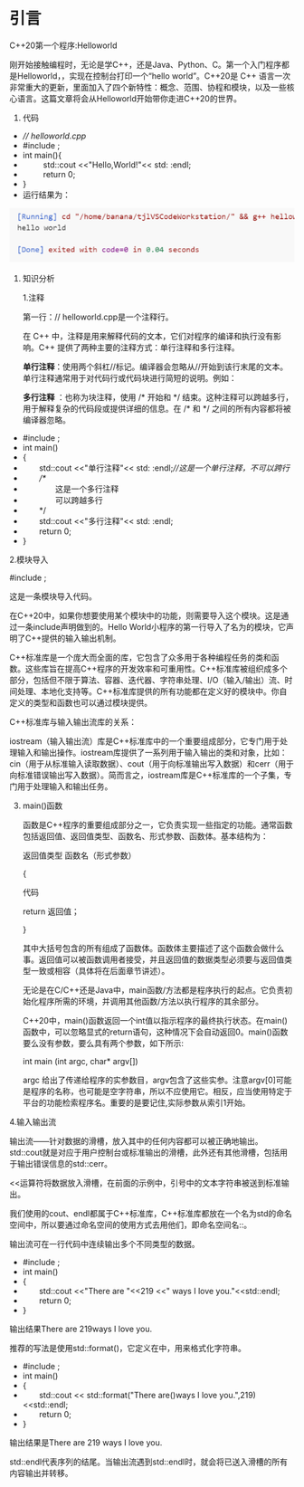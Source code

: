 # 引言

C++20第一个程序:Helloworld

刚开始接触编程时，无论是学C++，还是Java、Python、C。第一个入门程序都是Helloworld，，实现在控制台打印一个“hello world”。C++20是 C++ 语言一次非常重大的更新，里面加入了四个新特性：概念、范围、协程和模块，以及一些核心语言。这篇文章将会从Helloworld开始带你走进C++20的世界。

1. 代码

- *// helloworld.cpp*
- #include <iostream>;
- int main(){
- `     `std::cout <<"Hello,World!"<< std: :endl;
- `     `return 0;
- }
- 
  运行结果为：

![](../img/Aspose.Words.0275c6d0-8912-4bc6-8629-ef1592146076.001.png)

1. 知识分析
   
   1\.注释
   
   第一行：// helloworld.cpp是一个注释行。
   
   在 C++ 中，注释是用来解释代码的文本，它们对程序的编译和执行没有影响。C++ 提供了两种主要的注释方式：单行注释和多行注释。
   
   **单行注释**：使用两个斜杠//标记。编译器会忽略从//开始到该行末尾的文本。单行注释通常用于对代码行或代码块进行简短的说明。例如：
   
   **多行注释** ：也称为块注释，使用 /\* 开始和 \*/ 结束。这种注释可以跨越多行，用于解释复杂的代码段或提供详细的信息。在 /\* 和 \*/ 之间的所有内容都将被编译器忽略。

- #include <iostream>;
- int main()
- {
- `    `std::cout <<"单行注释"<< std: :endl;*//这是一个单行注释，不可以跨行*
- `    `*/\**
- `        `这是一个多行注释
- `        `可以跨越多行
- `    `\*/
- `    `std::cout <<"多行注释"<< std: :endl;
- `    `return 0;
- }

2\.模块导入

#include <iostream>;

这是一条模块导入代码。

在C++20中，如果你想要使用某个模块中的功能，则需要导入这个模块。这是通过一条include声明做到的。Hello World小程序的第一行导入了名为<iostream>的模块，它声明了C++提供的输入输出机制。

C++标准库是一个庞大而全面的库，它包含了众多用于各种编程任务的类和函数。这些库旨在提高C++程序的开发效率和可重用性。C++标准库被组织成多个部分，包括但不限于算法、容器、迭代器、字符串处理、I/O（输入/输出）流、时间处理、本地化支持等。C++标准库提供的所有功能都在定义好的模块中。你自定义的类型和函数也可以通过模块提供。

C++标准库与输入输出流库的关系：

iostream（输入输出流）库是C++标准库中的一个重要组成部分，它专门用于处理输入和输出操作。iostream库提供了一系列用于输入输出的类和对象，比如：cin（用于从标准输入读取数据）、cout（用于向标准输出写入数据）和cerr（用于向标准错误输出写入数据）。简而言之，iostream库是C++标准库的一个子集，专门用于处理输入和输出任务。

3. main()函数
   
   函数是C++程序的重要组成部分之一，它负责实现一些指定的功能。通常函数包括返回值、返回值类型、函数名、形式参数、函数体。基本结构为：
   
   返回值类型 函数名（形式参数）
   
   {
   
   代码
   
   return 返回值；
   
   }
   
   其中大括号包含的所有组成了函数体。函数体主要描述了这个函数会做什么事。返回值可以被函数调用者接受，并且返回值的数据类型必须要与返回值类型一致或相容（具体将在后面章节讲述）。
   
   无论是在C/C++还是Java中，main函数/方法都是程序执行的起点。它负责初始化程序所需的环境，并调用其他函数/方法以执行程序的其余部分。
   
   C++20中，main()函数返回一个int值以指示程序的最终执行状态。在main()函数中，可以忽略显式的return语句，这种情况下会自动返回0。main()函数要么没有参数，要么具有两个参数，如下所示:
   
   int main (int argc, char\* argv[])
   
   argc 给出了传递给程序的实参数目，argv包含了这些实参。注意argv[0]可能是程序的名称，也可能是空字符串，所以不应使用它。相反，应当使用特定于平台的功能检索程序名。重要的是要记住,实际参数从索引1开始。

4\.输入输出流

输出流——针对数据的滑槽，放入其中的任何内容都可以被正确地输出。std::cout就是对应于用户控制台或标准输出的滑槽，此外还有其他滑槽，包括用于输出错误信息的std::cerr。

<<运算符将数据放入滑槽，在前面的示例中，引号中的文本字符串被送到标准输出。

我们使用的cout、endl都属于C++标准库，C++标准库都放在一个名为std的命名空间中，所以要通过命名空间的使用方式去用他们，即命名空间名::。

输出流可在一行代码中连续输出多个不同类型的数据。

- #include <iostream>;
- int main()
- {
- `    `std::cout <<"There are "<<219 <<" ways I love you."<<std::endl;
- `    `return 0;
- }

输出结果There are 219ways I love you.

推荐的写法是使用std::format()，它定义在<forma>中，用来格式化字符串。

- #include <iostream>;
- int main()
- {
- `    `std::cout << std::format("There are()ways I love you.",219)<<std::endl;
- `    `return 0;
- }

输出结果是There are 219 ways I love you.

std::endl代表序列的结尾。当输出流遇到std::endl时，就会将已送入滑槽的所有内容输出并转移。

